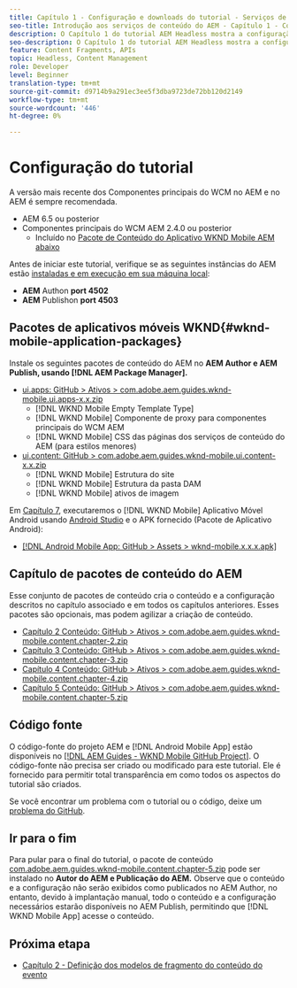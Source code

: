 ```yaml
---
title: Capítulo 1 - Configuração e downloads do tutorial - Serviços de conteúdo
seo-title: Introdução aos serviços de conteúdo do AEM - Capítulo 1 - Configuração do tutorial
description: O Capítulo 1 do tutorial AEM Headless mostra a configuração da linha de base para a instância do AEM para o tutorial.
seo-description: O Capítulo 1 do tutorial AEM Headless mostra a configuração da linha de base para a instância do AEM para o tutorial.
feature: Content Fragments, APIs
topic: Headless, Content Management
role: Developer
level: Beginner
translation-type: tm+mt
source-git-commit: d9714b9a291ec3ee5f3dba9723de72bb120d2149
workflow-type: tm+mt
source-wordcount: '446'
ht-degree: 0%

---
```



# Configuração do tutorial

A versão mais recente dos Componentes principais do WCM no AEM e no AEM é sempre recomendada.

* AEM 6.5 ou posterior
* Componentes principais do WCM AEM 2.4.0 ou posterior
   * Incluído no [Pacote de Conteúdo do Aplicativo WKND Mobile AEM abaixo](#wknd-mobile-application-packages)

Antes de iniciar este tutorial, verifique se as seguintes instâncias do AEM estão [instaladas e em execução em sua máquina local](https://helpx.adobe.com/experience-manager/6-5/sites/deploying/using/deploy.html#Default%20Local%20Install):

* **AEM** Authon  **port 4502**
* **AEM** Publishon  **port 4503**

## Pacotes de aplicativos móveis WKND{#wknd-mobile-application-packages}

Instale os seguintes pacotes de conteúdo do AEM no **AEM Author e AEM Publish, usando [!DNL AEM Package Manager].**

* [ui.apps: GitHub > Ativos > com.adobe.aem.guides.wknd-mobile.ui.apps-x.x.zip](https://github.com/adobe/aem-guides-wknd-mobile/releases/latest)
   * [!DNL WKND Mobile Empty Template Type]
   * [!DNL WKND Mobile] Componente de proxy para componentes principais do WCM AEM
   * [!DNL WKND Mobile] CSS das páginas dos serviços de conteúdo do AEM (para estilos menores)
* [ui.content: GitHub > com.adobe.aem.guides.wknd-mobile.ui.content-x.x.zip](https://github.com/adobe/aem-guides-wknd-mobile/releases/latest)
   * [!DNL WKND Mobile] Estrutura do site
   * [!DNL WKND Mobile] Estrutura da pasta DAM
   * [!DNL WKND Mobile] ativos de imagem

Em [Capítulo 7](./chapter-7.md), executaremos o [!DNL WKND Mobile] Aplicativo Móvel Android usando [Android Studio](https://developer.android.com/studio) e o APK fornecido (Pacote de Aplicativo Android):

* [[!DNL Android Mobile App: GitHub > Assets > wknd-mobile.x.x.x.apk]](https://github.com/adobe/aem-guides-wknd-mobile/releases/latest)

## Capítulo de pacotes de conteúdo do AEM

Esse conjunto de pacotes de conteúdo cria o conteúdo e a configuração descritos no capítulo associado e em todos os capítulos anteriores. Esses pacotes são opcionais, mas podem agilizar a criação de conteúdo.

* [Capítulo 2 Conteúdo: GitHub > Ativos > com.adobe.aem.guides.wknd-mobile.content.chapter-2.zip](https://github.com/adobe/aem-guides-wknd-mobile/releases/latest)
* [Capítulo 3 Conteúdo: GitHub > Ativos > com.adobe.aem.guides.wknd-mobile.content.chapter-3.zip](https://github.com/adobe/aem-guides-wknd-mobile/releases/latest)
* [Capítulo 4 Conteúdo: GitHub > Ativos > com.adobe.aem.guides.wknd-mobile.content.chapter-4.zip](https://github.com/adobe/aem-guides-wknd-mobile/releases/latest)
* [Capítulo 5 Conteúdo: GitHub > Ativos > com.adobe.aem.guides.wknd-mobile.content.chapter-5.zip](https://github.com/adobe/aem-guides-wknd-mobile/releases/latest)

## Código fonte

O código-fonte do projeto AEM e [!DNL Android Mobile App] estão disponíveis no [[!DNL AEM Guides - WKND Mobile GitHub Project]](https://github.com/adobe/aem-guides-wknd-mobile). O código-fonte não precisa ser criado ou modificado para este tutorial. Ele é fornecido para permitir total transparência em como todos os aspectos do tutorial são criados.

Se você encontrar um problema com o tutorial ou o código, deixe um [problema do GitHub](https://github.com/adobe/aem-guides-wknd-mobile/issues).

## Ir para o fim

Para pular para o final do tutorial, o pacote de conteúdo [com.adobe.aem.guides.wknd-mobile.content.chapter-5.zip](https://github.com/adobe/aem-guides-wknd-mobile/releases/latest) pode ser instalado no **Autor do AEM e Publicação do AEM.** Observe que o conteúdo e a configuração não serão exibidos como publicados no AEM Author, no entanto, devido à implantação manual, todo o conteúdo e a configuração necessários estarão disponíveis no AEM Publish, permitindo que [!DNL WKND Mobile App] acesse o conteúdo.


## Próxima etapa

* [Capítulo 2 - Definição dos modelos de fragmento do conteúdo do evento](./chapter-2.md)
